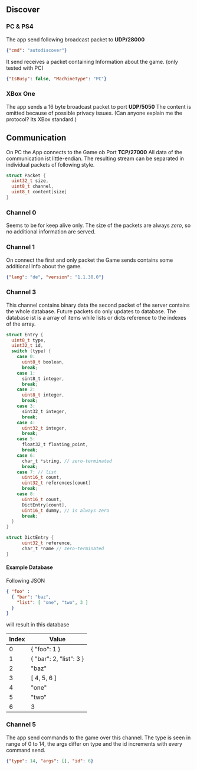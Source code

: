 ## Discover

### PC & PS4

The app send following broadcast packet to **UDP/28000**
```json
{"cmd": "autodiscover"}
```
It send receives a packet containing Information about the game. (only tested with PC)
```json
{"IsBusy": false, "MachineType": "PC"}
```

### XBox One

The app sends a 16 byte broadcast packet to port **UDP/5050**
The content is omitted because of possible privacy issues. (Can anyone explain me the protocol? Its XBox standard.)

## Communication

On PC the App connects to the Game ob Port **TCP/27000**
All data of the communication ist little-endian.
The resulting stream can be separated in individual packets of following style.
```C
struct Packet {
  uint32_t size,
  uint8_t channel,
  uint8_t content[size]
}
```

### Channel 0

Seems to be for keep alive only.
The size of the packets are always *zero*, so no additional information are served.

### Channel 1

On connect the first and only packet the Game sends contains some additional Info about the game.

```JSON
{"lang": "de", "version": "1.1.30.0"}
```

### Channel 3

This channel contains binary data the second packet of the server contains the whole database.
Future packets do only updates to database.
The database ist is a array of items while lists or dicts reference to the indexes of the array.

```C
struct Entry {
  uint8_t type,
  uint32_t id,
  switch (type) {
    case 0:
      uint8_t boolean,
      break;
    case 1:
      sint8_t integer,
      break;
    case 2:
      uint8_t integer,
      break;
    case 3:
      sint32_t integer,
      break;
    case 4:
      uint32_t integer,
      break;
    case 5:
      float32_t floating_point,
      break;
    case 6:
      char_t *string, // zero-terminated
      break;
    case 7: // list
      uint16_t count,
      uint32_t references[count]
      break;
    case 8:
      uint16_t count,
      DictEntry[count],
      uint16_t dummy, // is always zero
      break;
  }
}

struct DictEntry {
      uint32_t reference,
      char_t *name // zero-terminated
}
```
#### Example Database

Following JSON

```JSON
{ "foo" : 
  { "bar": "baz",
    "list": [ "one", "two", 3 ]
  }
}
```

will result in this database

| Index  |  Value | 
|---|---|
| 0 | { "foo": 1 } |
| 1 | { "bar": 2, "list": 3 } |
| 2 | "baz" |
| 3 | [ 4, 5, 6 ] |
| 4 | "one" |
| 5 | "two" |
| 6 | 3 |

### Channel 5

The app send commands to the game over this channel.
The type is seen in range of 0 to 14, the args differ on type and the id increments with every command send.
```JSON
{"type": 14, "args": [], "id": 6}
```
